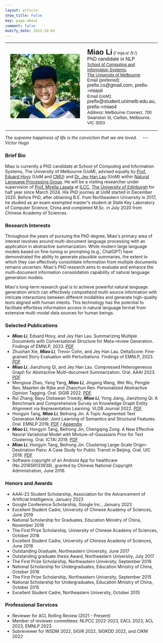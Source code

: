 ```yaml
---
layout: article
show_title: False
key: page-about
comment: false
modify_date: 2023-10-02
---
```


<table>
<tr>
<td width="260" align="center">
    <div style="float:center">
      <img src="files/ava.png" width="230">
    </div>
</td>
<td>
    <p>
        <font face="Arial">
        <b><font size="5.8">Miao Li</font><font size="5.5"></font></b> (/ˈmja.o/ /liː/)<br>
        <font size="3">PhD candidate in NLP</font><br>
        <a href="https://cis.unimelb.edu.au/">School of Computing and Information Systems</a>,<br> 
        <a href="https://www.unimelb.edu.au/">The University of Melbourne</a><br>
        Email (preferred): <font size="3">prefix.cs@gmail.com, prefix->miaoli</font><br>
        Email (UoM): <font size="3">prefix@student.unimelb.edu.au, prefix->miao4</font><br>
        Address: Melbourne Connect, 700 Swanston St, Carlton, Melbourne, VIC 3053
        </font>
   </p>
</td>
</tr>
</table>

*The supreme happiness of life is the conviction that we are loved.  &emsp;--- Victor Hugo*

### Brief Bio

Miao is currently a PhD candidate at School of Computing and Information Systems, The University of Melbourne (UoM), advised equally by [Prof. Eduard Hovy](https://scholar.google.com/citations?user=PUFxrroAAAAJ&hl=en) (UoM and [CMU](https://lti.cs.cmu.edu/)) and [Dr. Jey Han Lau](https://scholar.google.com.au/citations?user=MFi65f4AAAAJ&hl=en&oi=ao) (UoM) within [Natural Language Processing Group](https://cis.unimelb.edu.au/research/artificial-intelligence/research/Natural-Language-Processing). He will be a visiting researcher under supervision of [Prof. Mirella Lapata](https://scholar.google.com.au/citations?user=j67B9Q4AAAAJ&hl=en) at [ILCC](https://web.inf.ed.ac.uk/ilcc), [The University of Edinburgh](https://www.ed.ac.uk/) for half year since March 2024. His PhD journey at UoM started in December 2020. Before PhD, after obtaining B.E. from Northeastern University in 2017, he studied as an exam-exempted master's student at State Key Laboratory of Computer Science, China and completed M.Sc. in July 2020 from Chinese Academy of Sciences. 

### Research Interests

Throughout the years of pursuing the PhD degree, Miao's primary area of interest revolves around multi-document language processing with an application in abstractive summarization. While modern large language models based on fine-tuning or prompting (e.g., ChatGPT) have demonstrated the ability to generate plausible summaries, the extent to which they can effectively consolidate information from multiple documents remains uncertain. Miao's PhD research aims to evaluate and enhance the multi-document information consolidation capability of natural language generation models.

Miao's long-term research goal is to achieve powerful natural language generation which can effectively comprehend multi-source information with intricate interactions between different modalities and generate high-quality texts aligned with human intents. This technology has the potential to facilitate effortless information access in natural language format from extensive multi-modal data sources for human beings.

### Selected Publications

- ***Miao Li***, Eduard Hovy, and Jey Han Lau. Summarizing Multiple Documents with Conversational Structure for Meta-review Generation. Findings of EMNLP, 2023. [PDF](https://arxiv.org/abs/2305.01498)
- Zhuohan Xie, ***Miao Li***, Trevor Cohn, and Jey Han Lau. DeltaScore: Fine-grained Story Evaluation with Perturbations. Findings of EMNLP, 2023. [PDF](https://arxiv.org/abs/2303.08991)
- ***Miao Li***, Jianzhong Qi, and Jey Han Lau. Compressed Heterogeneous Graph for Abstractive Multi-document Summarization. Oral. AAAI 2023. [PDF](https://arxiv.org/pdf/2303.06565.pdf)
- Mengxue Zhao, Yang Yang, ***Miao Li***, Jingang Wang, Wei Wu, Pengjie Ren, Maarten de Rijke and Zhaochun Ren. Personalized Abstractive Opinion Tagging. Oral. SIGIR 2022. [PDF](https://dl.acm.org/doi/10.1145/3477495.3532037)
- Rui Zhang, Bayu Distiawan Trisedy, ***Miao Li***, Yong Jiang, Jianzhong Qi. A Benchmark and Comprehensive Survey on Knowledge Graph Entity Alignment via Representation Learning. VLDB Journal 2022. [PDF](https://link.springer.com/article/10.1007/s00778-022-00747-z)
- Hongyin Tang, ***Miao Li***, Beihong Jin. A Topic Augmented Text Generation Model: Joint Learning of Semantics and Structural Features. Oral. EMNLP 2019. [PDF](https://www.aclweb.org/anthology/D19-1513/) / [Appendix](https://oaimli.github.io/files/paper_at_emnlp2019_appendix.pdf)
- ***Miao Li***,  Hongyin Tang, Beihong Jin, Chengqing Zong. A New Effective Neural Variational Model with Mixture-of-Gaussians Prior for Text Clustering. Oral. ICTAI 2019. [PDF](https://oaimli.github.io/files/paper_at_ictai2019.pdf) 
- ***Miao Li***, Hongyin Tang, Beihong Jin. Clustering Large-Scale Origin-Destination Pairs: A Case Study for Public Transit in Beijing. Oral. UIC 2018. [PDF](https://ieeexplore.ieee.org/document/8560115) 
- Software copyright of an Android App for healthcare (No.2016SR133938), granted by Chinese National Copyright Administration, June 2016.

### Honors and Awards

- AAAI-23 Student Scholarship, Association for the Advancement of Artificial Intelligence, January 2023
- Google Conference Scholarship, Google Inc., January 2023
- Excellent Student Cadre, University of Chinese Academy of Sciences, June 2019
- National Scholarship for Graduates, Education Ministry of China, November 2018
- The First Prize Scholarship, University of Chinese Academy of Sciences, October 2018
- Excellent Student Cadre, University of Chinese Academy of Sciences, June 2018
- Outstanding Graduate, Northeastern University, June 2017
- Outstanding graduate thesis Award, Northeastern University, July 2017
- The First Prize Scholarship, Northeastern University, September 2016
- National Scholarship for Undergraduates, Education Ministry of China, October 2016
- The First Prize Scholarship, Northeastern University, September 2015
- National Scholarship for Undergraduates, Education Ministry of China, October 2015
- Excellent Student Cadre, Northeastern University, October 2015

### Professional Services

- Reviewer for ACL Rolling Review (2021 - Present)
- Member of reviewer committees: NLPCC 2022-2023, EACL 2023, ACL 2023, EMNLP 2023
- Subreviewer for WSDM 2022, SIGIR 2022, SIGKDD 2022, and CIKM 2022



